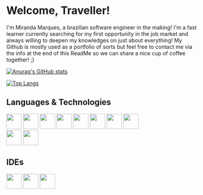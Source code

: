 # Welcome, Traveller!
I'm Miranda Marques, a brazilian software engineer in the making! I'm a fast learner currently searching for my first opportunity in the job market and always willing to deepen my knowledges on just about everything!
My Github is mostly used as a portfolio of sorts but feel free to contact me via the info at the end of this ReadMe so we can share a nice cup of coffee together! ;) 

<!--
**OMirandinha/OMirandinha** is a ✨ _special_ ✨ repository because its `README.md` (this file) appears on your GitHub profile.

Here are some ideas to get you started:




          



- 🔭 I’m currently working on ...
- 🌱 I’m currently learning ...
- 👯 I’m looking to collaborate on ...
- 🤔 I’m looking for help with ...
- 💬 Ask me about ...
- 📫 How to reach me: ...
- 😄 Pronouns: ...
- ⚡ Fun fact: ...
-->

[![Anurag's GitHub stats](https://github-readme-stats.vercel.app/api?username=OMirandinha)](https://github.com/anuraghazra/github-readme-stats)

[![Top Langs](https://github-readme-stats.vercel.app/api/top-langs/?username=OMirandinha)](https://github.com/anuraghazra/github-readme-stats)

## Languages & Technologies

<img loading="lazy" img src="https://cdn.jsdelivr.net/gh/devicons/devicon@latest/icons/python/python-original.svg" width="40" height="40"/> <img loading="lazy" img src="https://cdn.jsdelivr.net/gh/devicons/devicon@latest/icons/java/java-original.svg" width="40" height="40"/> <img loading = "lazy" img 
src="https://cdn.jsdelivr.net/gh/devicons/devicon@latest/icons/javascript/javascript-original.svg" width="40" height="40" />
            <img loading="lazy" img src="https://cdn.jsdelivr.net/gh/devicons/devicon@latest/icons/html5/html5-original.svg" width="40" height="40"/> 
            <img loading="lazy" img src="https://cdn.jsdelivr.net/gh/devicons/devicon@latest/icons/css3/css3-original.svg" width="40" height="40"/> 
            <img loading="lazy" img src="https://cdn.jsdelivr.net/gh/devicons/devicon@latest/icons/c/c-original.svg" width="40" height="40"/> 
            <img loading="lazy" img src="https://cdn.jsdelivr.net/gh/devicons/devicon@latest/icons/mysql/mysql-original.svg" width="40" height="40"/> 
            <img loading="lazy" img src="https://cdn.jsdelivr.net/gh/devicons/devicon@latest/icons/sqldeveloper/sqldeveloper-original.svg" width="40" height="40"/>          
            <img loading="lazy" img src="https://cdn.jsdelivr.net/gh/devicons/devicon@latest/icons/postgresql/postgresql-original.svg" width="40" height="40"/> 
            <img loading="lazy" img src="https://cdn.jsdelivr.net/gh/devicons/devicon@latest/icons/csharp/csharp-original.svg" width="40" height="40"/>


## IDEs

<img loading="lazy" img src="https://cdn.jsdelivr.net/gh/devicons/devicon@latest/icons/pycharm/pycharm-original.svg" width="40" height="40" /> 
            <img loading="lazy" img src="https://cdn.jsdelivr.net/gh/devicons/devicon@latest/icons/vscode/vscode-original.svg" wifth="40" height="40"/> 
            <img loasing="lazy" img src="https://cdn.jsdelivr.net/gh/devicons/devicon@latest/icons/intellij/intellij-original.svg" width="40" height="40"/>



          
          
          
          
          
          
          
          
          
